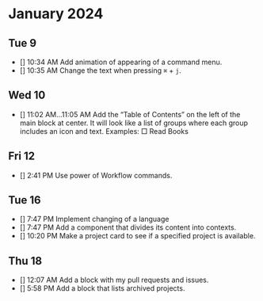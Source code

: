 # January 2024

## Tue 9

- [] 10:34 AM Add animation of appearing of a command menu.
- [] 10:35 AM Change the text when pressing `⌘` + `j`.

## Wed 10

- [] 11:02 AM...11:05 AM Add the “Table of Contents” on the left of the main block at center. It will look like a list of groups where each group includes an icon and text. Examples: □ Read Books

## Fri 12

- [] 2:41 PM Use power of Workflow commands.

## Tue 16

- [] 7:47 PM Implement changing of a language
- [] 7:47 PM Add a component that divides its content into contexts.
- [] 10:20 PM Make a project card to see if a specified project is available.

## Thu 18

- [] 12:07 AM Add a block with my pull requests and issues.
- [] 5:58 PM Add a block that lists archived projects.
